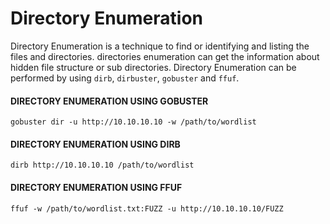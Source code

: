 # Directory Enumeration

Directory Enumeration is a technique to find or identifying and listing the files and directories. directories enumeration can get the information about hidden file structure or sub directories. Directory Enumeration can be performed by using `dirb`, `dirbuster`, `gobuster` and `ffuf`.

#### DIRECTORY ENUMERATION USING GOBUSTER

```
gobuster dir -u http://10.10.10.10 -w /path/to/wordlist
```

#### DIRECTORY ENUMERATION USING DIRB
```
dirb http://10.10.10.10 /path/to/wordlist
```

#### DIRECTORY ENUMERATION USING FFUF

```
ffuf -w /path/to/wordlist.txt:FUZZ -u http://10.10.10.10/FUZZ
```



